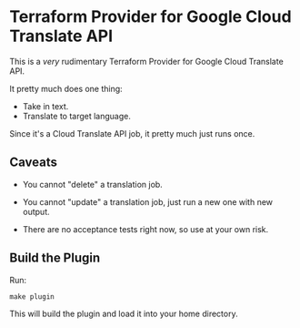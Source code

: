 # Terraform Provider for Google Cloud Translate API

This is a *very* rudimentary Terraform Provider for Google
Cloud Translate API.

It pretty much does one thing:

- Take in text.
- Translate to target language.

Since it's a Cloud Translate API job, it pretty much
just runs once.

## Caveats

- You cannot "delete" a translation job.

- You cannot "update" a translation job, just run a new
  one with new output.

- There are no acceptance tests right now, so use at your
  own risk.

## Build the Plugin

Run:

```shell
make plugin
```

This will build the plugin and load it into your home directory.